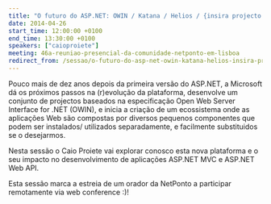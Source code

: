 ```yaml
---
title: "O futuro do ASP.NET: OWIN / Katana / Helios / {insira projecto aqui}"
date: 2014-04-26
start_time: 12:00:00 +0100
end_time: 13:30:00 +0100
speakers: ["caioproiete"]
meeting: 46a-reuniao-presencial-da-comunidade-netponto-em-lisboa
redirect_from: /sessao/o-futuro-do-asp-net-owin-katana-helios-insira-projecto-aqui/
---
```

Pouco mais de dez anos depois da primeira versão do ASP.NET, a Microsoft dá os próximos passos na (r)evolução da plataforma, desenvolve um conjunto de projectos baseados na especificação Open Web Server Interface for .NET (OWIN), e inicia a criação de um ecossistema onde as aplicações Web são compostas por diversos pequenos componentes que podem ser instalados/ utilizados separadamente, e facilmente substituidos se o desejarmos.

Nesta sessão o Caio Proiete vai explorar conosco esta nova plataforma e o seu impacto no desenvolvimento de aplicações ASP.NET MVC e ASP.NET Web API.

Esta sessão marca a estreia de um orador da NetPonto a participar remotamente via web conference :)!

